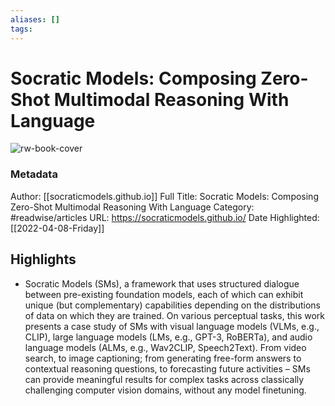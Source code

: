 ```yaml
---
aliases: []
tags:
---
```

# Socratic Models: Composing Zero-Shot Multimodal Reasoning With Language

![rw-book-cover](https://readwise-assets.s3.amazonaws.com/static/images/article1.be68295a7e40.png)
### Metadata
Author: [[socraticmodels.github.io]]
Full Title: Socratic Models: Composing Zero-Shot Multimodal Reasoning With Language
Category: #readwise/articles
URL: https://socraticmodels.github.io/
Date Highlighted: [[2022-04-08-Friday]]

## Highlights
- Socratic Models (SMs), a framework that uses structured dialogue between pre-existing foundation models, each of which can exhibit unique (but complementary) capabilities depending on the distributions of data on which they are trained. On various perceptual tasks, this work presents a case study of SMs with visual language models (VLMs, e.g., CLIP), large language models (LMs, e.g., GPT-3, RoBERTa), and audio language models (ALMs, e.g., Wav2CLIP, Speech2Text). From video search, to image captioning; from generating free-form answers to contextual reasoning questions, to forecasting future activities – SMs can provide meaningful results for complex tasks across classically challenging computer vision domains, without any model finetuning.

